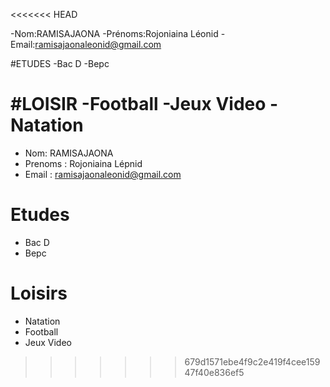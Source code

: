 <<<<<<< HEAD

-Nom:RAMISAJAONA
-Prénoms:Rojoniaina Léonid
-Email:ramisajaonaleonid@gmail.com

#ETUDES
-Bac D
-Bepc

#LOISIR 
-Football
-Jeux Video
-Natation
=======
- Nom: RAMISAJAONA
- Prenoms : Rojoniaina Lépnid
- Email : ramisajaonaleonid@gmail.com

# Etudes 

- Bac D 
- Bepc

# Loisirs

- Natation
- Football 
- Jeux Video

>>>>>>> 679d1571ebe4f9c2e419f4cee15947f40e836ef5
